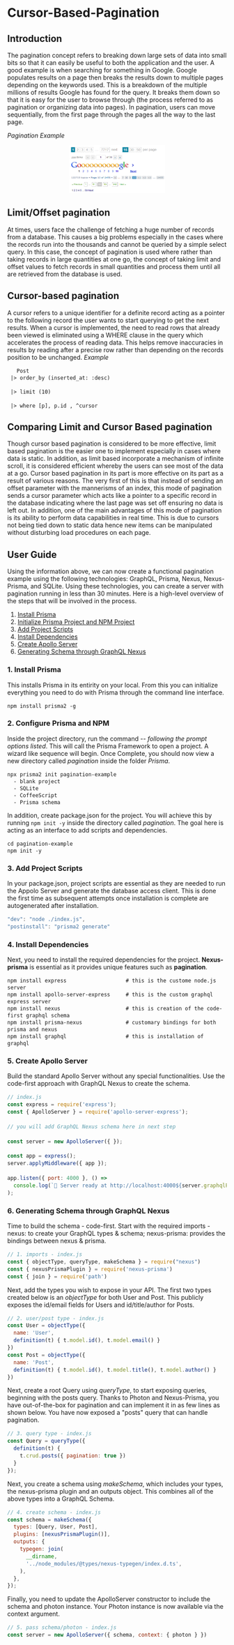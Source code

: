 # Cursor-Based-Pagination
## Introduction
The pagination concept refers to breaking down large sets of data into small bits so that it can easily be useful to both the application and the user. A good example is when searching for something in Google. Google populates results on a page then breaks the results down to multiple pages depending on the keywords used. This is a breakdown of the multiple millions of results Google has found for the query. It breaks them down so that it is easy for the user to browse through (the process referred to as pagination or organizing data into pages). In pagination, users can move sequentially, from the first page through the pages all the way to the last page.

*Pagination Example*

<p align="center">
  <img width="220" height="110" src="https://github.com/DavidMwihuri39/cursor-based-pagination/blob/main/example_1.png">
</p>


## Limit/Offset pagination
At times, users face the challenge of fetching a huge number of records from a database. This causes a big problems especially in the cases where the records run into the thousands and cannot be queried by a simple select query. In this case, the concept of pagination is used where rather than taking records in large quantities at one go, the concept of taking limit and offset values to fetch records in small quantities and process them until all are retrieved from the database is used.

## Cursor-based pagination
A cursor refers to a unique identifier for a definite record acting as a pointer to the following record the user wants to start querying to get the next results. When a cursor is implemented, the need to read rows that already been viewed is eliminated using a WHERE clause in the query which accelerates the process of reading data. This helps remove   inaccuracies in results by reading after a precise row rather than depending on the records position to be unchanged.
*Example* 
   
   ```
      Post
	|> order_by (inserted_at: :desc)
	
	|> limit (10)
	
	|> where [p], p.id , ^cursor
```
## Comparing Limit and Cursor Based pagination
Though cursor based pagination is considered to be more effective, limit based pagination is the easier one to implement especially in cases where data is static. In addition, as limit based incorporate a mechanism of infinite scroll, it is considered efficient whereby the users can see most of the data at a go. 
Cursor based pagination in its part is more effective on its part as a result of various reasons. The very first of this is that instead of sending an offset parameter with the mannerisms of an index, this mode of pagination sends a cursor parameter which acts like a pointer to a specific record in the database indicating where the last page was set off ensuring no data is left out. In addition, one of the main advantages of this mode of pagination is its ability to perform data capabilities in real time. This is due to cursors not being tied down to static data hence new items can be manipulated without disturbing load procedures on each page.
## User Guide
Using the information above, we can now create a functional pagination example using the following technologies: GraphQL, Prisma, Nexus, Nexus-Prisma, and SQLite. Using these technologies, you can create a server with pagination running in less than 30 minutes. Here is a high-level overview of the steps that will be involved in the process.

1. [Install Prisma](#1-install-prisma)
2. [Initialize Prisma Project and NPM Project](#2-initialize-prisma-project-and-npm-project)
3. [Add Project Scripts](#3-add-project-scripts)
4. [Install Dependencies](#4-install-dependencies)
5. [Create Apollo Server](#5-create-apollo-server)
6. [Generating Schema through GraphQL Nexus](#6-generating-schema-through-graphql-nexus)


### 1. Install Prisma

This installs Prisma in its entirity on your local. From this you can initialize everything you need to do with Prisma through the command line interface.

```
npm install prisma2 -g
```
### 2. Configure Prisma and NPM
Inside the project directory, run the command -- *following the prompt options listed*. This will call the Prisma Framework to open a project. A wizard like sequence will begin. Once Complete, you should now view a new directory called *pagination* inside the folder *Prisma*.
```
npx prisma2 init pagination-example
  - blank project
  - SQLite
  - CoffeeScript
  - Prisma schema
```

In addition, create package.json for the project. You will achieve this by running `npm init -y` inside the directory called *pagination*. The goal here is acting as an interface to add scripts and dependencies.

```
cd pagination-example
npm init -y
```

### 3. Add Project Scripts

In your package.json, project scripts are essential as they are needed to run the Appolo Server and generate the database access client. This is done the first time as subsequent attempts once installation is complete are autogenerated after installation.

```js
"dev": "node ./index.js",
"postinstall": "prisma2 generate"
```

### 4. Install Dependencies

Next, you need to install the required dependencies for the project. **Nexus-prisma** is essential as it provides unique features such as **pagination**.

```
npm install express                   # this is the custome node.js server
npm install apollo-server-express     # this is the custom graphql express server
npm install nexus                     # this is creation of the code-first graphql schema
npm install prisma-nexus              # customary bindings for both prisma and nexus
npm install graphql                   # this is installation of graphql
```
### 5. Create Apollo Server
Build the standard Apollo Server without any special functionalities. Use the code-first approach with GraphQL Nexus to create the schema.

```js
// index.js
const express = require('express');
const { ApolloServer } = require('apollo-server-express');

// you will add GraphQL Nexus schema here in next step

const server = new ApolloServer({ });

const app = express();
server.applyMiddleware({ app });

app.listen({ port: 4000 }, () =>
  console.log(`🚀 Server ready at http://localhost:4000${server.graphqlPath}`)
);
```
### 6. Generating Schema through GraphQL Nexus

Time to build the schema - code-first. Start with the required imports - nexus: to create your GraphQL types & schema; nexus-prisma: provides the bindings between nexus & prisma. 

```js
// 1. imports - index.js
const { objectType, queryType, makeSchema } = require("nexus")
const { nexusPrismaPlugin } = require('nexus-prisma')
const { join } = require('path')
```
      
Next, add the types you wish to expose in your API. The first two types created below is an *objectType* for both User and Post. This publicly exposes the id/email fields for Users and id/title/author for Posts.

```js 
// 2. user/post type - index.js
const User = objectType({
  name: 'User',
  definition(t) { t.model.id(), t.model.email() }
})
const Post = objectType({
  name: 'Post',
  definition(t) { t.model.id(), t.model.title(), t.model.author() }
})
```

Next, create a root Query using *queryType*, to start exposing queries, beginning with the posts query. Thanks to Photon and Nexus-Prisma, you have out-of-the-box for pagination and can implement it in as few lines as shown below. You have now exposed a "posts" query that can handle pagination.

```js 
// 3. query type - index.js
const Query = queryType({
  definition(t) {
    t.crud.posts({ pagination: true })
  }
});
```

Next, you create a schema using *makeSchema*, which includes your types, the nexus-prisma plugin and an outputs object. This combines all of the above types into a GraphQL Schema.

```js
// 4. create schema - index.js
const schema = makeSchema({
  types: [Query, User, Post],
  plugins: [nexusPrismaPlugin()],
  outputs: {
    typegen: join(
      __dirname,
      '../node_modules/@types/nexus-typegen/index.d.ts',
    ),
  },
});
```

Finally, you need to update the ApolloServer constructor to include the schema and photon instance. Your Photon instance is now available via the context argument.

```js
// 5. pass schema/photon - index.js
const server = new ApolloServer({ schema, context: { photon } })
```

